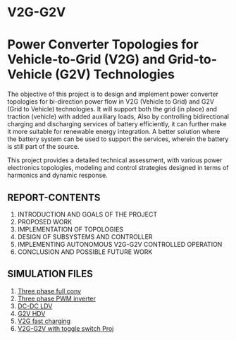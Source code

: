 # V2G-G2V
# Power Converter Topologies for Vehicle-to-Grid (V2G) and Grid-to-Vehicle (G2V) Technologies

The objective of this project is to design and implement power converter topologies for bi-direction power flow in V2G (Vehicle to Grid) and G2V (Grid to Vehicle) technologies. It will support both the grid (in place) and traction (vehicle) with added auxiliary loads, Also by controlling bidirectional charging and discharging services of battery efficiently, it can further make it more suitable for renewable energy integration. A better solution where the battery system can be used to support the services, wherein the battery is still part of the source.

This project provides a detailed technical assessment, with various power electronics topologies, modeling and control strategies designed in terms of harmonics and dynamic response.

## REPORT-CONTENTS
1. INTRODUCTION AND GOALS OF THE PROJECT 
2. PROPOSED WORK 
3. IMPLEMENTATION OF TOPOLOGIES 
4. DESIGN OF SUBSYSTEMS AND CONTROLLER 
5. IMPLEMENTING AUTONOMOUS V2G-G2V CONTROLLED OPERATION
6. CONCLUSION AND POSSIBLE FUTURE WORK 

## SIMULATION FILES
1. [Three phase full conv](https://github.com/u7karshs/V2G-G2V/tree/main/1.%20Three%20phase%20full%20conv)
2. [Three phase PWM inverter](https://github.com/u7karshs/V2G-G2V/tree/main/2.%20Three%20phase%20PWM%20inverter)
3. [DC-DC LDV](https://github.com/u7karshs/V2G-G2V/tree/main/3.%20DC-DC%20LDV)
4. [G2V HDV](https://github.com/u7karshs/V2G-G2V/tree/main/4.%20G2V%20HDV)
5. [V2G fast charging](https://github.com/u7karshs/V2G-G2V/tree/main/5.%20V2G%20fast%20charging)
6. [V2G-G2V with toggle switch Proj](https://github.com/u7karshs/V2G-G2V/tree/main/6.%20V2G-G2V%20with%20toggle%20switch%20Proj)
